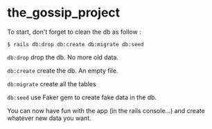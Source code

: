 # the_gossip_project

To start, don't forget to clean the db as follow :

```
$ rails db:drop db:create db:migrate db:seed
```
`db:drop`
drop the db. No more old data.

`db:create`
create the db. An empty file.

`db:migrate`
create all the tables 

`db:seed`
use Faker gem to create fake data in the db.


You can now have fun with the app (in the rails console...) and create whatever new data you want.
